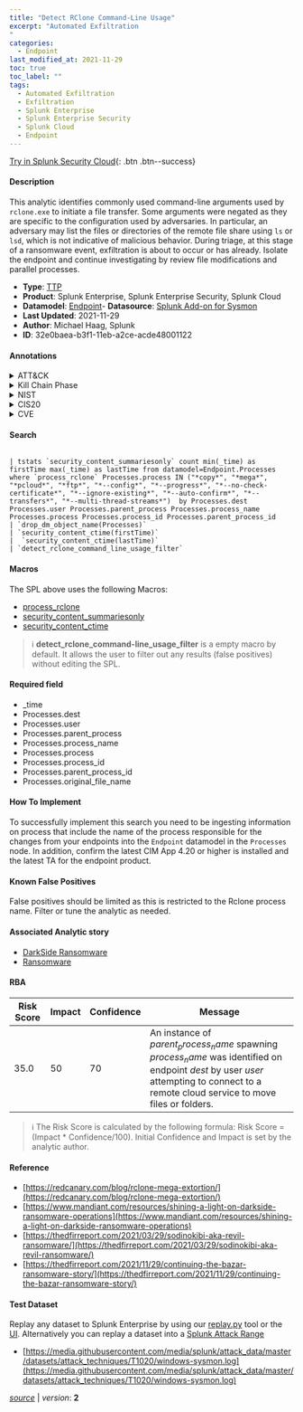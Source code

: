 ```yaml
---
title: "Detect RClone Command-Line Usage"
excerpt: "Automated Exfiltration
"
categories:
  - Endpoint
last_modified_at: 2021-11-29
toc: true
toc_label: ""
tags:
  - Automated Exfiltration
  - Exfiltration
  - Splunk Enterprise
  - Splunk Enterprise Security
  - Splunk Cloud
  - Endpoint
---
```




[Try in Splunk Security Cloud](https://www.splunk.com/en_us/products/cyber-security.html){: .btn .btn--success}

#### Description

This analytic identifies commonly used command-line arguments used by `rclone.exe` to initiate a file transfer. Some arguments were negated as they are specific to the configuration used by adversaries. In particular, an adversary may list the files or directories of the remote file share using `ls` or `lsd`, which is not indicative of malicious behavior. During triage, at this stage of a ransomware event, exfiltration is about to occur or has already. Isolate the endpoint and continue investigating by review file modifications and parallel processes.

- **Type**: [TTP](https://github.com/splunk/security_content/wiki/Detection-Analytic-Types)
- **Product**: Splunk Enterprise, Splunk Enterprise Security, Splunk Cloud
- **Datamodel**: [Endpoint](https://docs.splunk.com/Documentation/CIM/latest/User/Endpoint)- **Datasource**: [Splunk Add-on for Sysmon](https://splunkbase.splunk.com/app/5709)
- **Last Updated**: 2021-11-29
- **Author**: Michael Haag, Splunk
- **ID**: 32e0baea-b3f1-11eb-a2ce-acde48001122


#### Annotations

<details>
  <summary>ATT&CK</summary>

<div markdown="1">


| ID             | Technique        |  Tactic             |
| -------------- | ---------------- |-------------------- |
| [T1020](https://attack.mitre.org/techniques/T1020/) | Automated Exfiltration | Exfiltration |

</div>
</details>


<details>
  <summary>Kill Chain Phase</summary>

<div markdown="1">

* Exploitation


</div>
</details>


<details>
  <summary>NIST</summary>

<div markdown="1">



</div>
</details>

<details>
  <summary>CIS20</summary>

<div markdown="1">



</div>
</details>

<details>
  <summary>CVE</summary>

<div markdown="1">


</div>
</details>

#### Search 

```

| tstats `security_content_summariesonly` count min(_time) as firstTime max(_time) as lastTime from datamodel=Endpoint.Processes where `process_rclone` Processes.process IN ("*copy*", "*mega*", "*pcloud*", "*ftp*", "*--config*", "*--progress*", "*--no-check-certificate*", "*--ignore-existing*", "*--auto-confirm*", "*--transfers*", "*--multi-thread-streams*")  by Processes.dest Processes.user Processes.parent_process Processes.process_name Processes.process Processes.process_id Processes.parent_process_id 
| `drop_dm_object_name(Processes)` 
| `security_content_ctime(firstTime)` 
|  `security_content_ctime(lastTime)` 
| `detect_rclone_command_line_usage_filter`
```

#### Macros
The SPL above uses the following Macros:
* [process_rclone](https://github.com/splunk/security_content/blob/develop/macros/process_rclone.yml)
* [security_content_summariesonly](https://github.com/splunk/security_content/blob/develop/macros/security_content_summariesonly.yml)
* [security_content_ctime](https://github.com/splunk/security_content/blob/develop/macros/security_content_ctime.yml)

> :information_source:
> **detect_rclone_command-line_usage_filter** is a empty macro by default. It allows the user to filter out any results (false positives) without editing the SPL.

#### Required field
* _time
* Processes.dest
* Processes.user
* Processes.parent_process
* Processes.process_name
* Processes.process
* Processes.process_id
* Processes.parent_process_id
* Processes.original_file_name


#### How To Implement
To successfully implement this search you need to be ingesting information on process that include the name of the process responsible for the changes from your endpoints into the `Endpoint` datamodel in the `Processes` node. In addition, confirm the latest CIM App 4.20 or higher is installed and the latest TA for the endpoint product.

#### Known False Positives
False positives should be limited as this is restricted to the Rclone process name. Filter or tune the analytic as needed.

#### Associated Analytic story
* [DarkSide Ransomware](/stories/darkside_ransomware)
* [Ransomware](/stories/ransomware)




#### RBA

| Risk Score  | Impact      | Confidence   | Message      |
| ----------- | ----------- |--------------|--------------|
| 35.0 | 50 | 70 | An instance of $parent_process_name$ spawning $process_name$ was identified on endpoint $dest$ by user $user$ attempting to connect to a remote cloud service to move files or folders. |


> :information_source:
> The Risk Score is calculated by the following formula: Risk Score = (Impact * Confidence/100). Initial Confidence and Impact is set by the analytic author. 

#### Reference

* [https://redcanary.com/blog/rclone-mega-extortion/](https://redcanary.com/blog/rclone-mega-extortion/)
* [https://www.mandiant.com/resources/shining-a-light-on-darkside-ransomware-operations](https://www.mandiant.com/resources/shining-a-light-on-darkside-ransomware-operations)
* [https://thedfirreport.com/2021/03/29/sodinokibi-aka-revil-ransomware/](https://thedfirreport.com/2021/03/29/sodinokibi-aka-revil-ransomware/)
* [https://thedfirreport.com/2021/11/29/continuing-the-bazar-ransomware-story/](https://thedfirreport.com/2021/11/29/continuing-the-bazar-ransomware-story/)



#### Test Dataset
Replay any dataset to Splunk Enterprise by using our [replay.py](https://github.com/splunk/attack_data#using-replaypy) tool or the [UI](https://github.com/splunk/attack_data#using-ui).
Alternatively you can replay a dataset into a [Splunk Attack Range](https://github.com/splunk/attack_range#replay-dumps-into-attack-range-splunk-server)


* [https://media.githubusercontent.com/media/splunk/attack_data/master/datasets/attack_techniques/T1020/windows-sysmon.log](https://media.githubusercontent.com/media/splunk/attack_data/master/datasets/attack_techniques/T1020/windows-sysmon.log)



[*source*](https://github.com/splunk/security_content/tree/develop/detections/endpoint/detect_rclone_command_line_usage.yml) \| *version*: **2**